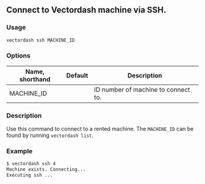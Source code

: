## Connect to Vectordash machine via SSH.

### Usage
```bash
vectordash ssh MACHINE_ID
```

### Options
| Name, shorthand | Default | Description |
| --------------- | ------- | ----------- |
| MACHINE_ID |      | ID number of machine to connect to. |

### Description
Use this command to connect to a rented machine. The `MACHINE_ID` can be found by running `vectordash list`. 


### Example
```bash
$ vectordash ssh 4
Machine exists. Connecting...
Executing ssh ...
```

